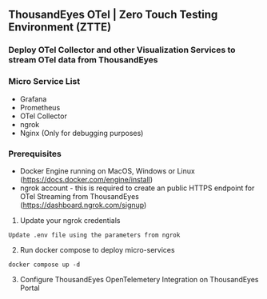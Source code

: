 ## ThousandEyes OTel | Zero Touch Testing Environment (ZTTE)

###  Deploy OTel Collector and other Visualization Services to stream OTel data from ThousandEyes

### Micro Service List
- Grafana
- Prometheus
- OTel Collector
- ngrok
- Nginx (Only for debugging purposes)

### Prerequisites
- Docker Engine running on MacOS, Windows or Linux (https://docs.docker.com/engine/install)
- ngrok account - this is required to create an public HTTPS endpoint for OTel Streaming from ThousandEyes (https://dashboard.ngrok.com/signup)

1. Update your ngrok credentials
```
Update .env file using the parameters from ngrok
```

2. Run docker compose to deploy micro-services
```
docker compose up -d
```

3. Configure ThousandEyes OpenTelemetery Integration on ThousandEyes Portal
